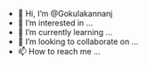 - 👋 Hi, I’m @Gokulakannanj
- 👀 I’m interested in ...
- 🌱 I’m currently learning ...
- 💞️ I’m looking to collaborate on ...
- 📫 How to reach me ...

<!---
Gokulakannanj/Gokulakannanj is a ✨ special ✨ repository because its `README.md` (this file) appears on your GitHub profile.
You can click the Preview link to take a look at your changes.
--->
